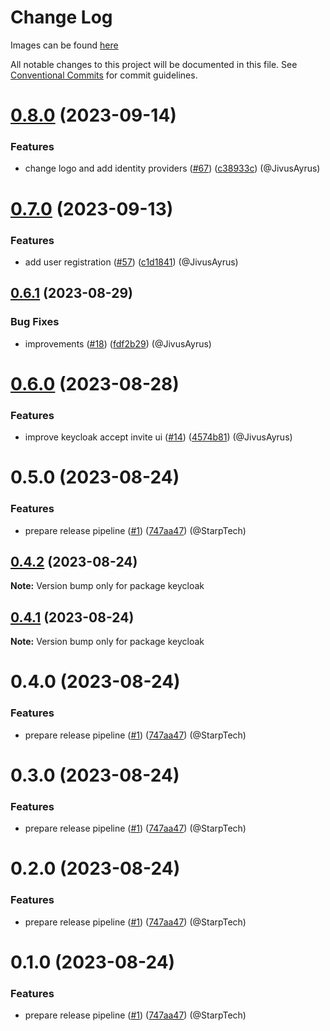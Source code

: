 # Change Log
Images can be found [here](https://github.com/orgs/wundergraph/packages?repo_name=cosmo)

All notable changes to this project will be documented in this file.
See [Conventional Commits](https://conventionalcommits.org) for commit guidelines.

# [0.8.0](https://github.com/wundergraph/cosmo/compare/keycloak@0.7.0...keycloak@0.8.0) (2023-09-14)

### Features

* change logo and add identity providers ([#67](https://github.com/wundergraph/cosmo/issues/67)) ([c38933c](https://github.com/wundergraph/cosmo/commit/c38933cf9422e1cdb3d93a3adbfbab12798f2bf8)) (@JivusAyrus)

# [0.7.0](https://github.com/wundergraph/cosmo/compare/keycloak@0.6.1...keycloak@0.7.0) (2023-09-13)

### Features

* add user registration ([#57](https://github.com/wundergraph/cosmo/issues/57)) ([c1d1841](https://github.com/wundergraph/cosmo/commit/c1d184192511f015c4b33db91d7342a0bb35710e)) (@JivusAyrus)

## [0.6.1](https://github.com/wundergraph/cosmo/compare/keycloak@0.6.0...keycloak@0.6.1) (2023-08-29)

### Bug Fixes

* improvements ([#18](https://github.com/wundergraph/cosmo/issues/18)) ([fdf2b29](https://github.com/wundergraph/cosmo/commit/fdf2b290ec57e502d8011e29e06a067d32afdf18)) (@JivusAyrus)

# [0.6.0](https://github.com/wundergraph/cosmo/compare/keycloak@0.5.0...keycloak@0.6.0) (2023-08-28)

### Features

* improve keycloak accept invite ui ([#14](https://github.com/wundergraph/cosmo/issues/14)) ([4574b81](https://github.com/wundergraph/cosmo/commit/4574b815be2b8b03f87fc2844ca8c8abddf93f17)) (@JivusAyrus)

# 0.5.0 (2023-08-24)

### Features

* prepare release pipeline ([#1](https://github.com/wundergraph/cosmo/issues/1)) ([747aa47](https://github.com/wundergraph/cosmo/commit/747aa47d5e965d1b74862fbb5598bafb2fa05ee2)) (@StarpTech)

## [0.4.2](https://github.com/wundergraph/cosmo/compare/keycloak@0.3.0...keycloak@0.4.2) (2023-08-24)

**Note:** Version bump only for package keycloak

## [0.4.1](https://github.com/wundergraph/cosmo/compare/keycloak@0.3.0...keycloak@0.4.1) (2023-08-24)

**Note:** Version bump only for package keycloak

# 0.4.0 (2023-08-24)

### Features

* prepare release pipeline ([#1](https://github.com/wundergraph/cosmo/issues/1)) ([747aa47](https://github.com/wundergraph/cosmo/commit/747aa47d5e965d1b74862fbb5598bafb2fa05ee2)) (@StarpTech)

# 0.3.0 (2023-08-24)

### Features

* prepare release pipeline ([#1](https://github.com/wundergraph/cosmo/issues/1)) ([747aa47](https://github.com/wundergraph/cosmo/commit/747aa47d5e965d1b74862fbb5598bafb2fa05ee2)) (@StarpTech)

# 0.2.0 (2023-08-24)

### Features

* prepare release pipeline ([#1](https://github.com/wundergraph/cosmo/issues/1)) ([747aa47](https://github.com/wundergraph/cosmo/commit/747aa47d5e965d1b74862fbb5598bafb2fa05ee2)) (@StarpTech)

# 0.1.0 (2023-08-24)

### Features

* prepare release pipeline ([#1](https://github.com/wundergraph/cosmo/issues/1)) ([747aa47](https://github.com/wundergraph/cosmo/commit/747aa47d5e965d1b74862fbb5598bafb2fa05ee2)) (@StarpTech)
